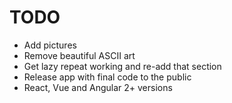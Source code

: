 # TODO

- Add pictures
- Remove beautiful ASCII art
- Get lazy repeat working and re-add that section
- Release app with final code to the public
- React, Vue and Angular 2+ versions
